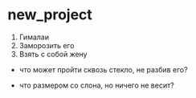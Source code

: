 # new_project
1. Гималаи
2. Заморозить его
3. Взять с собой жену
- что может пройти сквозь стекло, не разбив его?

- что размером со слона, но ничего не весит?

